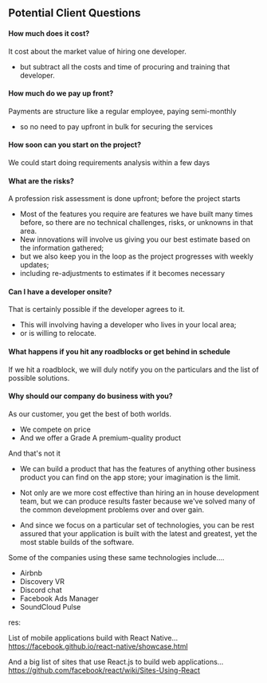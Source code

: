 ## Potential Client Questions


#### How much does it cost?
It cost about the market value of hiring one developer.
- but subtract all the costs and time of procuring and training that developer.


#### How much do we pay up front?
Payments are structure like a regular employee, paying semi-monthly
- so no need to pay upfront in bulk for securing the services


#### How soon can you start on the project?
We could start doing requirements analysis within a few days


#### What are the risks?

A profession risk assessment is done upfront; before the project starts
- Most of the features you require are features we have built many times before, so there are no technical challenges, risks, or unknowns in that area.
- New innovations will involve us giving you our best estimate based on the information gathered;
- but we also keep you in the loop as the project progresses with weekly updates;
- including re-adjustments to estimates if it becomes necessary


#### Can I have a developer onsite?
That is certainly possible if the developer agrees to it.
- This will involving having a developer who lives in your local area;
- or is willing to relocate.



#### What happens if you hit any roadblocks or get behind in schedule

If we hit a roadblock, we will duly notify you on the particulars and the list of possible solutions.





#### Why should our company do business with you?

As our customer, you get the best of both worlds.
- We compete on price
- And we offer a Grade A premium-quality product

And that's not it

- We can build a product that has the features of anything other business product you can find on the app store; your imagination is the limit. 

- Not only are we more cost effective than hiring an in house development team, but we can produce results faster because we've solved many of the common development problems over and over gain.

- And since we focus on a particular set of technologies, you can be rest assured that your application is built with the latest and greatest, yet the most stable builds of the software.



Some of the companies using these same technologies include....
- Airbnb
- Discovery VR
- Discord chat
- Facebook Ads Manager
- SoundCloud Pulse


res:

List of mobile applications build with React Native...
https://facebook.github.io/react-native/showcase.html


And a big list of sites that use React.js to build web applications...
https://github.com/facebook/react/wiki/Sites-Using-React











